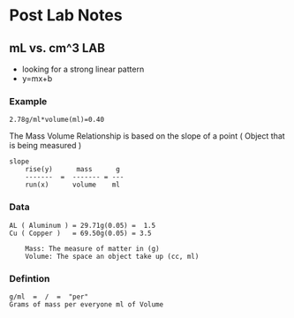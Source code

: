# Post Lab Notes
## mL vs. cm^3 LAB


* looking for a strong linear pattern 
* y=mx+b


### Example 
    2.78g/ml*volume(ml)=0.40


The Mass Volume Relationship is based on the slope of a point ( Object that is being measured )

    slope 
        rise(y)      mass      g
        -------  =  ------- = ---
        run(x)      volume    ml 


### Data

    AL ( Aluminum ) = 29.71g(0.05) =  1.5 
    Cu ( Copper )   = 69.50g(0.05) = 3.5

        Mass: The measure of matter in (g)
        Volume: The space an object take up (cc, ml)

### Defintion
    g/ml  =  /  =  "per" 
    Grams of mass per everyone ml of Volume